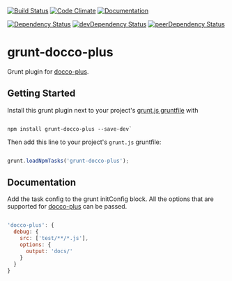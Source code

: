 [![Build Status](https://img.shields.io/travis/smravi/grunt-docco-plus.svg?style=flat-square)](https://travis-ci.org/smravi/grunt-docco-plus)
[![Code Climate](https://img.shields.io/codeclimate/github/smravi/grunt-docco-plus.svg?style=flat-square)](https://codeclimate.com/github/smravi/grunt-docco-plus)
[![Documentation](https://img.shields.io/badge/documentation-plus-green.svg?style=flat-square)](http://smravi.github.io/grunt-docco-plus/)

[![Dependency Status](https://img.shields.io/david/smravi/grunt-docco-plus.svg?style=flat-square)](https://david-dm.org/smravi/grunt-docco-plus)
[![devDependency Status](https://img.shields.io/david/dev/smravi/grunt-docco-plus.svg?style=flat-square)](https://david-dm.org/smravi/grunt-docco-plus#info=devDependencies)
[![peerDependency Status](https://img.shields.io/david/peer/smravi/grunt-docco-plus.svg?style=flat-square)](https://david-dm.org/smravi/grunt-docco-plus#info=peerDependencies)


# grunt-docco-plus

Grunt plugin for [docco-plus](https://www.npmjs.com/package/docco-plus).

## Getting Started
Install this grunt plugin next to your project's [grunt.js gruntfile](http://gruntjs.com/) with

```

npm install grunt-docco-plus --save-dev`

```

Then add this line to your project's `grunt.js` gruntfile:

```javascript

grunt.loadNpmTasks('grunt-docco-plus');

```


## Documentation

Add the task config to the grunt initConfig block. All the options that are supported for [docco-plus](https://www.npmjs.com/package/docco-plus) can be passed.

```javascript

'docco-plus': {
  debug: {
    src: ['test/**/*.js'],
    options: {
      output: 'docs/'
    }
  }
}

```
